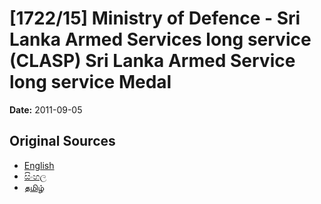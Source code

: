 # [1722/15] Ministry of Defence - Sri Lanka Armed Services long service (CLASP) Sri Lanka Armed Service long service Medal

**Date:** 2011-09-05

## Original Sources

- [English](https://documents.gov.lk/view/extra-gazettes/2011/9/1722-15_E.pdf)
- [සිංහල](https://documents.gov.lk/view/extra-gazettes/2011/9/1722-15_S.pdf)
- [தமிழ்](https://documents.gov.lk/view/extra-gazettes/2011/9/1722-15_T.pdf)
